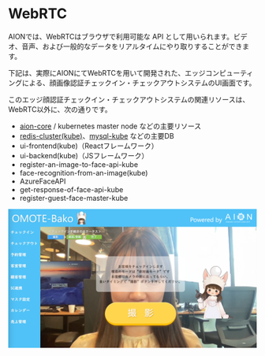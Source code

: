# WebRTC
AIONでは、WebRTCはブラウザで利用可能な API として用いられます。ビデオ、音声、および一般的なデータをリアルタイムにやり取りすることができます。

下記は、実際にAIONにてWebRTCを用いて開発された、エッジコンピューティングによる、顔画像認証チェックイン・チェックアウトシステムのUI画面です。

このエッジ顔認証チェックイン・チェックアウトシステムの関連リソースは、WebRTC以外に、次の通りです。   
 
*  [aion-core](https://github.com/latonaio/aion-core) / kubernetes master node などの主要リソース   
*  [redis-cluster(kube)](https://github.com/latonaio/redis-cluster-kube)、[mysql-kube](https://github.com/latonaio/mysql-kube) などの主要DB   
*  ui-frontend(kube)（Reactフレームワーク）   
*  ui-backend(kube)（JSフレームワーク）   
*  register-an-image-to-face-api-kube   
*  face-recognition-from-an-image(kube)   
*  AzureFaceAPI   
*  get-response-of-face-api-kube   
*  register-guest-face-master-kube   

![WebRTCを使ったカメラ撮影](Documents/webrtc_photo.png)